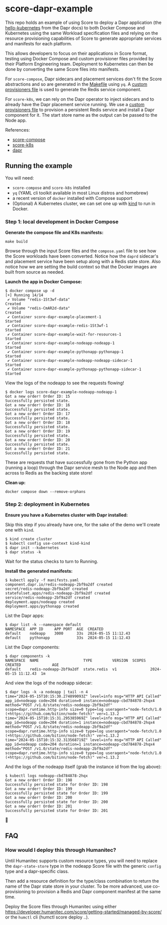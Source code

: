 # score-dapr-example

This repo holds an example of using Score to deploy a Dapr application (the [hello-kubernetes](https://github.com/dapr/quickstarts/blob/master/tutorials/hello-kubernetes/README.md) from the Dapr docs) to both Docker Compose and Kubernetes using the same Workload specification files and relying on the resource provisioning capabilities of Score to generate appropriate services and manifests for each platform.

This allows developers to focus on their applications in Score format, testing using Docker Compose and custom provisioner files provided by their Platform Engineering team. Deployment to Kubernetes can then be done by converting the same Score files into manifests.

For `score-compose`, Dapr sidecars and placement services don't fit the Score abstractions and so are generated in the [Makefile](Makefile) using `yq`. A [custom provisioners file](.score-compose/00-custom.provisioners.yaml) is used to generate the Redis service component.

For `score-k8s`, we can rely on the Dapr operator to inject sidecars and to already have the Dapr placement service running. We use a [custom provisioners file](.score-k8s/00-custom.provisioners.yaml) to provision a persistent Redis service and install a Dapr component for it. The start store name as the output can be passed to the Node app.

References:

- [score-compose](https://github.com/score-spec/score-compose)
- [score-k8s](https://github.com/score-spec/score-k8s)
- [dapr](https://github.com/dapr/dapr/tree/master)

## Running the example

You will need:

- `score-compose` and `score-k8s` installed
- `yq` (YAML cli toolkit available in most Linux distros and homebrew)
- a recent version of `docker` installed with Compose support
- (Optional) A Kubernetes cluster, we can set one up with [kind](https://kind.sigs.k8s.io/) to run in Docker.

### Step 1: local development in Docker Compose

**Generate the compose file and K8s manifests:**

```
make build
```

Browse through the input Score files and the `compose.yaml` file to see how the Score workloads have been converted. Notice how the `daprd` sidecar's and placement service have been setup along with a Redis state store. Also notice how we are setting the build context so that the Docker images are built from source as needed.

**Launch the app in Docker Compose:**

```
$ docker compose up -d
[+] Running 14/14
 ✔ Volume "redis-1St3wf-data"                                           Created
 ✔ Volume "redis-CmAR2d-data"                                           Created
 ✔ Container score-dapr-example-placement-1                             Started
 ✔ Container score-dapr-example-redis-1St3wf-1                          Started
 ✔ Container score-dapr-example-wait-for-resources-1                    Started
 ✔ Container score-dapr-example-nodeapp-nodeapp-1                       Started
 ✔ Container score-dapr-example-pythonapp-pythonapp-1                   Started
 ✔ Container score-dapr-example-nodeapp-nodeapp-sidecar-1               Started
 ✔ Container score-dapr-example-pythonapp-pythonapp-sidecar-1           Started
```

View the logs of the nodeapp to see the requests flowing!

```
$ docker logs score-dapr-example-nodeapp-nodeapp-1 
Got a new order! Order ID: 15
Successfully persisted state.
Got a new order! Order ID: 16
Successfully persisted state.
Got a new order! Order ID: 17
Successfully persisted state.
Got a new order! Order ID: 18
Successfully persisted state.
Got a new order! Order ID: 19
Successfully persisted state.
Got a new order! Order ID: 20
Successfully persisted state.
Got a new order! Order ID: 21
Successfully persisted state.
```

These are requests that have successfully gone from the Python app (running a loop) through the Dapr service mesh to the Node app and then across to Redis as the backing state store!

**Clean up:**

```
docker compose down --remove-orphans
```

### Step 2: deployment in Kubernetes

**Ensure you have a Kubernetes cluster with Dapr installed:**

Skip this step if you already have one, for the sake of the demo we'll create one with `kind`.

```
$ kind create cluster
$ kubectl config use-context kind-kind
$ dapr init --kubernetes
$ dapr status -k
```

Wait for the status checks to turn to Running.

**Install the generated manifests:**

```
$ kubectl apply -f manifests.yaml
component.dapr.io/redis-nodeapp-2bf9a2df created
secret/redis-nodeapp-2bf9a2df created
statefulset.apps/redis-nodeapp-2bf9a2df created
service/redis-nodeapp-2bf9a2df created
deployment.apps/nodeapp created
deployment.apps/pythonapp created
```

List the Dapr apps:

```
$ dapr list -k --namespace default
NAMESPACE  APP ID     APP PORT  AGE  CREATED
default    nodeapp    3000      33s  2024-05-15 11:12.43
default    pythonapp            33s  2024-05-15 11:12.43
```

List the Dapr components:

```
$ dapr components -k
NAMESPACE  NAME                    TYPE         VERSION  SCOPES  CREATED              AGE
default    redis-nodeapp-2bf9a2df  state.redis  v1               2024-05-15 11:12.43  1m
```

And view the logs of the nodeapp sidecar:

```
$ dapr logs -k -a nodeapp | tail -n 4
time="2024-05-15T10:15:30.274899093Z" level=info msg="HTTP API Called" app_id=nodeapp code=204 duration=0 instance=nodeapp-cbd784878-2hqx4 method="POST /v1.0/state/redis-nodeapp-2bf9a2df" scope=dapr.runtime.http-info size=0 type=log useragent="node-fetch/1.0 (+https://github.com/bitinn/node-fetch)" ver=1.13.2
time="2024-05-15T10:15:31.295385969Z" level=info msg="HTTP API Called" app_id=nodeapp code=204 duration=1 instance=nodeapp-cbd784878-2hqx4 method="POST /v1.0/state/redis-nodeapp-2bf9a2df" scope=dapr.runtime.http-info size=0 type=log useragent="node-fetch/1.0 (+https://github.com/bitinn/node-fetch)" ver=1.13.2
time="2024-05-15T10:15:32.313568719Z" level=info msg="HTTP API Called" app_id=nodeapp code=204 duration=1 instance=nodeapp-cbd784878-2hqx4 method="POST /v1.0/state/redis-nodeapp-2bf9a2df" scope=dapr.runtime.http-info size=0 type=log useragent="node-fetch/1.0 (+https://github.com/bitinn/node-fetch)" ver=1.13.2
```

And the logs of the nodeapp itself (grab the instance id from the log above):

```
$ kubectl logs nodeapp-cbd784878-2hqx
Got a new order! Order ID: 198
Successfully persisted state for Order ID: 198
Got a new order! Order ID: 199
Successfully persisted state for Order ID: 199
Got a new order! Order ID: 200
Successfully persisted state for Order ID: 200
Got a new order! Order ID: 201
Successfully persisted state for Order ID: 201
```

🎉

## FAQ

### How would I deploy this through Humanitec?

Until Humanitec supports custom resource types, you will need to replace the `dapr-state-store` type in the nodeapp Score file with the generic `config` type and a dapr-specific class.

Then add a resource definition for the type/class combination to return the name of the Dapr state store in your cluster. To be more advanced, use co-provisioning to provision a Redis and Dapr component manifest at the same time.

Deploy the Score files through Humanitec using either https://developer.humanitec.com/score/getting-started/managed-by-score/ or the `humctl` cli (humctl score deploy ..).
